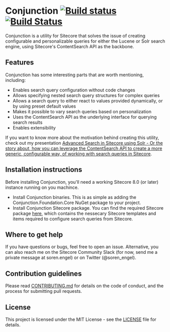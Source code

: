 # Conjunction [![Build status](https://ci.appveyor.com/api/projects/status/58dsw7syni0dsxp1?svg=true)](https://ci.appveyor.com/project/Saturate/conjunction) [![Build Status](https://travis-ci.org/soen/Conjunction.svg?branch=master)](https://travis-ci.org/soen/Conjunction)
Conjunction is a utility for Sitecore that solves the issue of creating configurable and personalizable queries for either the Lucene or Solr search engine, using Sitecore's ContentSearch API as the backbone.

## Features
Conjunction has some interesting parts that are worth mentioning, including:

- Enables search query configuration without code changes
- Allows specifying nested search query structures for complex queries
- Allows a search query to either react to values provided dynamically, or by using preset default values
- Makes it possible to vary search queries based on personalization
- Uses the ContentSearch API as the underlying interface for querying search results
- Enables extensibility

If you want to know more about the motivation behind creating this utility, check out my presentation [Advanced Search in Sitecore using Solr - Or the story about, how you can leverage the ContentSearch API to create a more generic, configurable way, of working with search queries in Sitecore](https://speakerdeck.com/soen/advanced-search-in-sitecore-using-solr).

## Installation instructions
Before installing Conjunction, you'll need a working Sitecore 8.0 (or later) instance running on you machince.

- Install Conjunction binaries. This is as simple as adding the Conjunction.Foundation.Core NuGet package to your project.
- Install Conjunction Sitecore package. You can find the required Sitecore package [here](Conjunction.zip), which contains the nessecary Sitecore templates and items required to configure search queries from Sitecore.

## Where to get help
If you have questions or bugs, feel free to open an issue. Alternative, you can also reach me on the Sitecore Community Slack (for now, send me a private message at soren.engel) or on Twitter (@soren_engel).

## Contribution guidelines
Please read [CONTRIBUTING.md](CONTRIBUTING.md) for details on the code of conduct, and the process for submitting pull requests.

## License
This project is licensed under the MIT License - see the [LICENSE](LICENSE) file for details.
